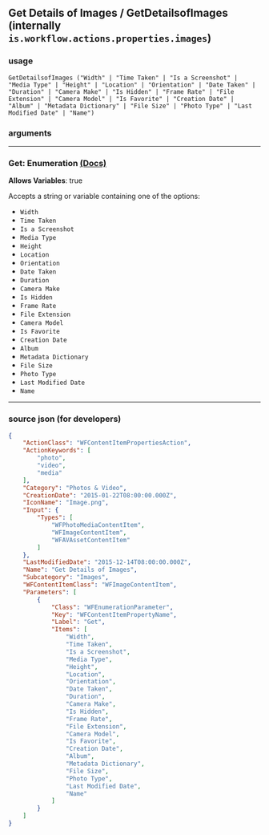 
## Get Details of Images / GetDetailsofImages (internally `is.workflow.actions.properties.images`)



### usage
```
GetDetailsofImages ("Width" | "Time Taken" | "Is a Screenshot" | "Media Type" | "Height" | "Location" | "Orientation" | "Date Taken" | "Duration" | "Camera Make" | "Is Hidden" | "Frame Rate" | "File Extension" | "Camera Model" | "Is Favorite" | "Creation Date" | "Album" | "Metadata Dictionary" | "File Size" | "Photo Type" | "Last Modified Date" | "Name")
```

### arguments

---

### Get: Enumeration [(Docs)](https://pfgithub.github.io/shortcutslang/gettingstarted#enum-select-field)
**Allows Variables**: true



Accepts a string 
or variable
containing one of the options:

- `Width`
- `Time Taken`
- `Is a Screenshot`
- `Media Type`
- `Height`
- `Location`
- `Orientation`
- `Date Taken`
- `Duration`
- `Camera Make`
- `Is Hidden`
- `Frame Rate`
- `File Extension`
- `Camera Model`
- `Is Favorite`
- `Creation Date`
- `Album`
- `Metadata Dictionary`
- `File Size`
- `Photo Type`
- `Last Modified Date`
- `Name`

---

### source json (for developers)

```json
{
	"ActionClass": "WFContentItemPropertiesAction",
	"ActionKeywords": [
		"photo",
		"video",
		"media"
	],
	"Category": "Photos & Video",
	"CreationDate": "2015-01-22T08:00:00.000Z",
	"IconName": "Image.png",
	"Input": {
		"Types": [
			"WFPhotoMediaContentItem",
			"WFImageContentItem",
			"WFAVAssetContentItem"
		]
	},
	"LastModifiedDate": "2015-12-14T08:00:00.000Z",
	"Name": "Get Details of Images",
	"Subcategory": "Images",
	"WFContentItemClass": "WFImageContentItem",
	"Parameters": [
		{
			"Class": "WFEnumerationParameter",
			"Key": "WFContentItemPropertyName",
			"Label": "Get",
			"Items": [
				"Width",
				"Time Taken",
				"Is a Screenshot",
				"Media Type",
				"Height",
				"Location",
				"Orientation",
				"Date Taken",
				"Duration",
				"Camera Make",
				"Is Hidden",
				"Frame Rate",
				"File Extension",
				"Camera Model",
				"Is Favorite",
				"Creation Date",
				"Album",
				"Metadata Dictionary",
				"File Size",
				"Photo Type",
				"Last Modified Date",
				"Name"
			]
		}
	]
}
```
